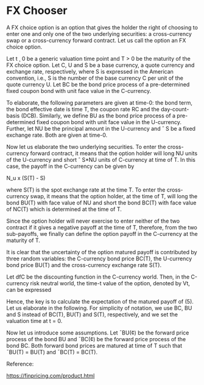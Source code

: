 # FX Chooser

A FX choice option is an option that gives the holder the right of choosing to enter one and only one of the two underlying securities: a cross-currency swap or a cross-currency forward contract. Let us call the option an FX choice option. 

Let t ¸ 0 be a generic valuation time point and T > 0 be the maturity of the FX choice option. Let C, U and S be a base currency, a quote currency and exchange rate, respectively, where S is expressed in the American convention, i.e., S is the number of the base currency C per unit of the quote currency U. Let BC be the bond price process of a pre-determined fixed coupon bond with unit face value in the C-currency. 

To elaborate, the following parameters are given at time-0: the bond term, the bond effective date is time T, the coupon rate RC and the day-count-basis (DCB). Similarly, we define BU as the bond price process of a pre-determined fixed coupon bond with unit face value in the U-currency. Further, let NU be the principal amount in the U-currency and ˆ S be a fixed exchange rate. Both are given at time-0.

Now let us elaborate the two underlying securities. To enter the cross-currency forward contract, it means that the option holder will long NU units of the U-currency and short ˆ S*NU units of C-currency at time of T. In this case, the payoff in the C-currency can be given by

 N_u x (S(T) - S)

where S(T) is the spot exchange rate at the time T. To enter the cross-currency swap, it means that the option holder, at the time of T, will long the bond BU(T) with face value of NU and short the bond BC(T) with face value of NC(T) which is determined at the time of T.

Since the option holder will never exercise to enter neither of the two contract if it gives a negative payoff at the time of T, therefore, from the two sub-payoffs, we finally can define the option payoff in the C-currency at the maturity of T.

It is clear that the uncertainty of the option matured payoff is contributed by three random variables: the C-currency bond price BC(T), the U-currency bond price BU(T) and the cross-currency exchange rate S(T).

Let dfC be the discounting function in the C-currency world. Then, in the C-currency risk neutral world, the time-t value of the option, denoted by Vt, can be expressed

Hence, the key is to calculate the expectation of the matured payoff of (5). Let us elaborate in the following. For simplicity of notation, we use BC, BU and S instead of BC(T), BU(T) and S(T), respectively, and we set the valuation time at t = 0. 

Now let us introduce some assumptions. Let ¯BU(¢) be the forward price process of the bond BU and ¯BC(¢) be the forward price process of the bond BC. Both forward bond prices are matured at time of T such that ¯BU(T) = BU(T) and ¯BC(T) = BC(T).

Reference:

https://finpricing.com/product.html
